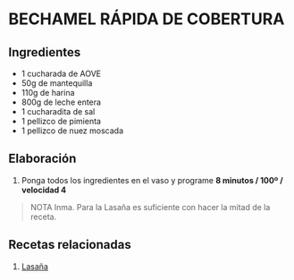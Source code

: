 BECHAMEL RÁPIDA DE COBERTURA
==============================

Ingredientes
------------------------------

- 1 cucharada de AOVE
- 50g de mantequilla
- 110g de harina
- 800g de leche entera
- 1 cucharadita de sal
- 1 pellizco de pimienta
- 1 pellizco de nuez moscada


Elaboración
------------------------------

1. Ponga todos los ingredientes en el vaso y programe **8 minutos / 100º / velocidad 4**

> NOTA Inma. Para la Lasaña es suficiente con hacer la mitad de la receta.


Recetas relacionadas
------------------------------

1. [Lasaña][1]



[1]: https://drive.google.com/open?id=15MFG4C4PbEwoMFSsKKA64jAxb9yP6Eea
<!--stackedit_data:
eyJoaXN0b3J5IjpbMTAzNDA4MjQzMiw5NTM0NjUwNTUsMjAzMT
QyNDEyOCwxNDI1NTkzODg5LDczMDk5ODExNl19
-->